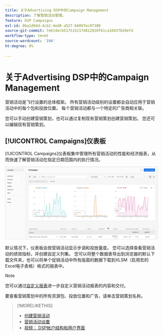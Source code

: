 ```yaml
---
title: 关于Advertising DSP中的Campaign Management
description: 了解营销活动管理。
feature: DSP Campaigns
exl-id: 8ba1d94d-4cb2-4ed8-a527-b6097ec07380
source-git-commit: 7e614ecb517515217d812926f61ca10437820efd
workflow-type: tm+mt
source-wordcount: '194'
ht-degree: 0%

---
```


# 关于Advertising DSP中的Campaign Management

营销活动是飞行设置的总体框架。 所有营销活动级别的设置都会自动应用于营销活动中的每个包和投放位置。 每个营销活动都与一个特定的广告商相关联。

您可以手动创建营销策划，也可以通过复制现有营销策划创建营销策划。 您还可以编辑现有营销策划。

## [!UICONTROL Campaigns]仪表板

<!-- standardize on "dashboard" or "view" -->
[!UICONTROL Campaigns]仪表板集中管理所有营销活动的性能和经济报表，从而快速了解营销活动在指定日期范围内的执行情况。

![营销活动信息板](/help/dsp/assets/campaign-dashboard.png)

默认情况下，仪表板会按营销活动显示步调和投放量度。 您可以选择查看营销活动的绩效指标，并创建自定义列集。 您可以将整个数据表导出到浏览器的默认下载文件夹，也可以将单个促销活动中所有版面的数据下载到XLSM（启用宏的Excel电子表格）格式的报表中。

>[!NOTE]
>
>您可以通过[自定义报表](/help/dsp/reports/report-about.md)进一步自定义营销活动报表的内容和交付。

要查看营销策划中的所有资源包、投放位置和广告，请单击营销策划名称。

>[!MORELIKETHIS]
>
>* [创建营销活动](campaign-create.md)
>* [营销活动设置](campaign-settings.md)
>* [视频： DSP帐户结构和用户界面](https://experienceleague.adobe.com/docs/advertising-learn/tutorials/dsp/ui.html?lang=zh-Hans)
